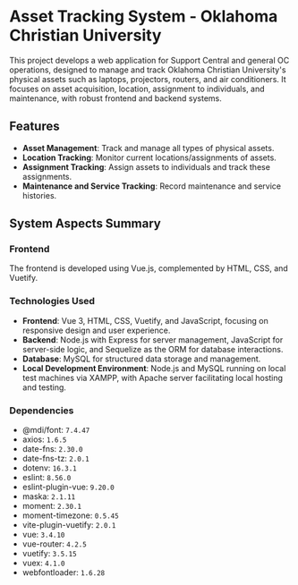 # Asset Tracking System - Oklahoma Christian University

This project develops a web application for Support Central and general OC operations, designed to manage and track Oklahoma Christian University's physical assets such as laptops, projectors, routers, and air conditioners. It focuses on asset acquisition, location, assignment to individuals, and maintenance, with robust frontend and backend systems.

## Features

- **Asset Management**: Track and manage all types of physical assets.
- **Location Tracking**: Monitor current locations/assignments of assets.
- **Assignment Tracking**: Assign assets to individuals and track these assignments.
- **Maintenance and Service Tracking**: Record maintenance and service histories.

## System Aspects Summary

### Frontend

The frontend is developed using Vue.js, complemented by HTML, CSS, and Vuetify.

### Technologies Used

- **Frontend**: Vue 3, HTML, CSS, Vuetify, and JavaScript, focusing on responsive design and user experience.
- **Backend**: Node.js with Express for server management, JavaScript for server-side logic, and Sequelize as the ORM for database interactions.
- **Database**: MySQL for structured data storage and management.
- **Local Development Environment**: Node.js and MySQL running on local test machines via XAMPP, with Apache server facilitating local hosting and testing.

### Dependencies

- @mdi/font: `7.4.47`
- axios: `1.6.5`
- date-fns: `2.30.0`
- date-fns-tz: `2.0.1`
- dotenv: `16.3.1`
- eslint: `8.56.0`
- eslint-plugin-vue: `9.20.0`
- maska: `2.1.11`
- moment: `2.30.1`
- moment-timezone: `0.5.45`
- vite-plugin-vuetify: `2.0.1`
- vue: `3.4.10`
- vue-router: `4.2.5`
- vuetify: `3.5.15`
- vuex: `4.1.0`
- webfontloader: `1.6.28`
